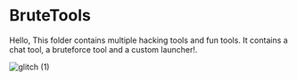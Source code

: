 # BruteTools

Hello, This folder contains multiple hacking tools and fun tools. It contains a chat tool, a bruteforce tool and a custom launcher!.

![glitch (1)](https://github.com/LCSKID/ngfxhgnnbgfn/assets/165964008/288a11aa-712b-4e9d-a0a7-99f9eb0b7e39)
